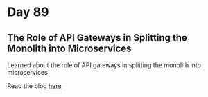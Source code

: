# Day 89

## The Role of API Gateways in Splitting the Monolith into Microservices

Learned about the role of API gateways in splitting the monolith into microservices

Read the blog [here](https://rufilboy.hashnode.dev/day-89-the-role-of-api-gateways-in-splitting-the-monolith-into-microservices)
